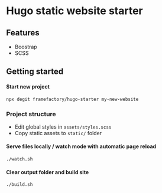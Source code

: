 # Hugo static website starter

## Features
- Boostrap
- SCSS

## Getting started

#### Start new project
```
npx degit framefactory/hugo-starter my-new-website
```

### Project structure
- Edit global styles in `assets/styles.scss`
- Copy static assets to `static/` folder

#### Serve files locally / watch mode with automatic page reload
```
./watch.sh
```

#### Clear output folder and build site
```
./build.sh
```